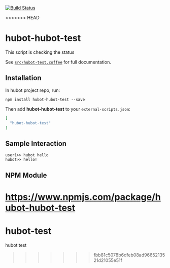 [![Build Status](https://api.travis-ci.org/vikramshinde12/hubot-test.svg?branch=master)](https://travis-ci.org/vikramshinde12/hubot-test)

<<<<<<< HEAD
# hubot-hubot-test

This script is checking the status

See [`src/hubot-test.coffee`](src/hubot-test.coffee) for full documentation.

## Installation

In hubot project repo, run:

`npm install hubot-hubot-test --save`

Then add **hubot-hubot-test** to your `external-scripts.json`:

```json
[
  "hubot-hubot-test"
]
```

## Sample Interaction

```
user1>> hubot hello
hubot>> hello!
```

## NPM Module

https://www.npmjs.com/package/hubot-hubot-test
=======
# hubot-test
hubot test
>>>>>>> fbb81c5078b6dfeb08ad9665213521d21055e51f
